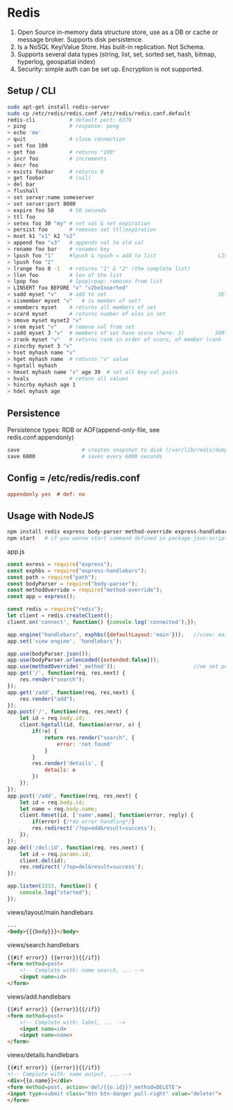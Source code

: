 # Redis
1. Open Source in-memory data structure store, use as a DB or cache or message broker. Supports disk persistence.
2. Is a NoSQL Key/Value Store. Has built-in replication. Not Schema.
3. Supports several data types (string, list, set, sorted set, hash, bitmap, hyperlog, geospatial index)
4. Security: simple auth can be set up. Encryption is not supported.

## Setup / CLI
```sh
sudo apt-get install redis-server
sudo cp /etc/redis/redis.conf /etc/redis/redis.conf.default
redis-cli           # default port: 6379
> ping              # response: pong
> echo 'me'
> quit              # close connection
> set foo 100
> get foo           # returns "100"
> incr foo          # increments
> decr foo
> exists foobar     # returns 0
> get foobar        # (nil)
> del bar
> flushall
> set server:name someserver
> set server:port 8080
> expire foo 50     # 50 seconds
> ttl foo
> setex foo 30 "my" # set val & set expiration
> persist foo       # removes set ttl|expiration
> mset k1 "v1" k2 "v2"
> append foo "v3"   # appends val to old val
> rename foo bar    # renames key
> lpush foo "1"     #lpush & rpush = add to list                    LIST
> lpush foo "2"
> lrange foo 0 -1   # returns "1" & "2" (the complete list)
> llen foo          # len of the list
> lpop foo          # lpop|rpop: removes from list
> LINSERT foo BEFORE "v" "v2beInserted"
> sadd myset "v"    # add to set                                    SET
> sismember myset "v"   # is member of set?
> smembers myset    # returns all members of set
> scard myset       # returns number of eles in set
> smove myset myset2 "v"
> srem myset "v"    # remove val from set
> zadd myset 3 "v"  # members of set have score (here: 3)          SORTED-SET
> zrank myset "v"   # returns rank in order of score, of member (rank != score)
> zincrby myset 3 "v"
> hset myhash name "v"
> hget myhash name  # returns "v" value
> hgetall myhash
> hmset myhash name "v" age 39  # set all key-val pairs
> hvals             # retuns all values
> hincrby myhash age 1
> hdel myhash age
```
## Persistence
Persistence types: RDB or AOF(append-only-file, see redis.conf:appendonly)
```sh
save                    # creates snapshot to disk (/var/lib/redis/dump.rdb)
save 6000               # saves every 6000 seconds
```
## Config = /etc/redis/redis.conf
```ini
appendonly yes  # def: no
```

## Usage with NodeJS
```sh
npm install redis express body-parser method-override express-handlebars --save
npm start   # if you wanna start command defined in package.json:scripts:start: "node app"
```
app.js
```js
const exress = require("express");
const exphbs = require("express-handlebars");
const path = require("path");
const bodyParser = require("body-parser");
const methodOverride = require("method-override");
const app = express();

const redis = require("redis");
let client = redis.createClient();
client.on('connect', function() {console.log('connected');});

app.engine("handlebars", exphbs({defaultLayout:'main'}));   //view: main.handbars
app.set('view engine', 'handlebars');

app.use(bodyParser.json());
app.use(bodyParser.urlencoded({extended:false}));
app.use(methodOverride('_method'));                         //we set post param name
app.get('/', function(req, res,next) {
    res.render("search");
});
app.get('/add', function(req, res,next) {
    res.render("add");
});
app.post('/', function(req, res,next) {
    let id = req.body.id;
    client.hgetall(id, function(error, o) {
        if(!o) {
            return res.render("search", {
                error: 'not found'
            }
        }
        res.render('details', {
            details: o
        })
    });
});
app.post('/add', function(req, res,next) {
    let id = req.body.id;
    let name = req.body.name;
    client.hmset(id, ['name',name], function(error, reply) {
        if(error) {/*do error handling*/}
        res.redirect('/?op=add&result=success');
    });
});
app.del('/del:id', function(req, res,next) {
    let id = req.params.id;
    client.del(id);
    res.redirect('/?op=del&result=success');
});

app.listen(3333, function() {
    console.log("started");
});
```
views/layout/main.handlebars
```html
...
<body>{{{body}}}</body>
```
views/search.handlebars
```html
{{#if error}} {{error}}{{/if}}
<form method=post>
    <!-- Complete with: name search, ... -->
    <input name=id>
</form>
```
views/add.handlebars
```html
{{#if error}} {{error}}{{/if}}
<form method=post>
    <!-- Complete with: label, ... -->
    <input name=id>
    <input name=name>
</form>
```

views/details.handlebars
```html
{{#if error}} {{error}}{{/if}}
<!-- Complete with: name output, ... -->
<div>{{o.name}}</div>
<form method=post, action='del/{{o.id}}?_method=DELETE'>
<input type=submit class="btn btn-danger pull-right" value="delete!">
</form>
```
